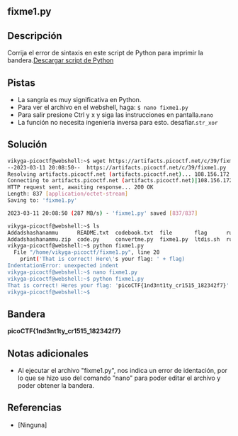 ## fixme1.py

## Descripción
Corrija el error de sintaxis en este script de Python para imprimir la bandera.[Descargar script de Python](https://artifacts.picoctf.net/c/39/fixme1.py)

## Pistas
* La sangría es muy significativa en Python.
* Para ver el archivo en el webshell, haga: `$ nano fixme1.py`
* Para salir presione Ctrl y x y siga las instrucciones en pantalla.`nano`
* La función no necesita ingeniería inversa para esto. desafiar.`str_xor`

## Solución
``` bash
vikyga-picoctf@webshell:~$ wget https://artifacts.picoctf.net/c/39/fixme1.py
--2023-03-11 20:08:50--  https://artifacts.picoctf.net/c/39/fixme1.py
Resolving artifacts.picoctf.net (artifacts.picoctf.net)... 108.156.172.120, 108.156.172.42, 108.156.172.74, ...
Connecting to artifacts.picoctf.net (artifacts.picoctf.net)|108.156.172.120|:443... connected.
HTTP request sent, awaiting response... 200 OK
Length: 837 [application/octet-stream]
Saving to: 'fixme1.py'

2023-03-11 20:08:50 (287 MB/s) - 'fixme1.py' saved [837/837]

vikyga-picoctf@webshell:~$ ls
Addadshashanammu      README.txt  codebook.txt  file       flag      runme.py    static    static.ltdis.strings.txt  strings
Addadshashanammu.zip  code.py     convertme.py  fixme1.py  ltdis.sh  runme.py.1  static.1  static.ltdis.x86_64.txt   warm
vikyga-picoctf@webshell:~$ python fixme1.py 
  File "/home/vikyga-picoctf/fixme1.py", line 20
    print('That is correct! Here\'s your flag: ' + flag)
IndentationError: unexpected indent
vikyga-picoctf@webshell:~$ nano fixme1.py 
vikyga-picoctf@webshell:~$ python fixme1.py 
That is correct! Heres your flag: 'picoCTF{1nd3nt1ty_cr1515_182342f7}'
vikyga-picoctf@webshell:~$

```

## Bandera
**picoCTF{1nd3nt1ty_cr1515_182342f7}**

## Notas adicionales
* Al ejecutar el archivo "fixme1.py", nos indica un error de identación, por lo que se hizo uso del comando "nano" para poder editar el archivo y poder obtener la bandera.

## Referencias
* [Ninguna]